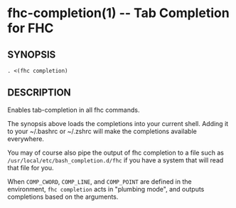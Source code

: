 fhc-completion(1) -- Tab Completion for FHC
===========================================

## SYNOPSIS

    . <(fhc completion)

## DESCRIPTION

Enables tab-completion in all fhc commands.

The synopsis above
loads the completions into your current shell.  Adding it to
your ~/.bashrc or ~/.zshrc will make the completions available
everywhere.

You may of course also pipe the output of fhc completion to a file
such as `/usr/local/etc/bash_completion.d/fhc` if you have a system
that will read that file for you.

When `COMP_CWORD`, `COMP_LINE`, and `COMP_POINT` are defined in the
environment, `fhc completion` acts in "plumbing mode", and outputs
completions based on the arguments.

